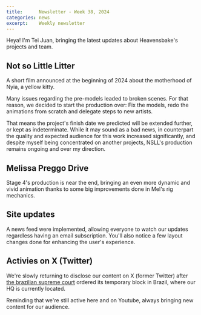 ```yaml
---
title:      Newsletter - Week 38, 2024
categories: news
excerpt:    Weekly newsletter
---
```


Heya! I'm Tei Juan, bringing the latest updates about Heavensbake's projects and team.

## Not so Little Litter
A short film announced at the beginning of 2024 about the motherhood of Nyia, a yellow kitty.

Many issues regarding the pre-models leaded to broken scenes. For that reason, we decided to start the production over: Fix the models, redo the animations from scratch and delegate steps to new artists.

That means the project's finish date we predicted will be extended further, or kept as indeterminate. While it may sound as a bad news, in counterpart the quality and expected audience for this work increased significantly, and despite myself being concentrated on another projects, NSLL's production remains ongoing and over my direction.

## Melissa Preggo Drive
Stage 4's production is near the end, bringing an even more dynamic and vivid animation thanks to some big improvements done in Mel's rig mechanics.

## Site updates
A news feed were implemented, allowing everyone to watch our updates regardless having an email subscription. You'll also notice a few layout changes done for enhancing the user's experience.

## Activies on X (Twitter)
We're slowly returning to disclose our content on X (former Twitter) after [the brazilian supreme court](https://www.nytimes.com/2024/08/30/world/americas/brazil-elon-musk-x-blocked.html) ordered its temporary block in Brazil, where our HQ is currently located.

Reminding that we're still active here and on Youtube, always bringing new content for our audience.

